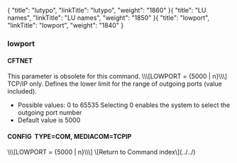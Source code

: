 {
    "title": "lutypo",
    "linkTitle": "lutypo",
    "weight": "1860"
}{
"title": "LU names",
"linkTitle": "LU names",
"weight": "1850"
}{
"title": "lowport",
"linkTitle": "lowport",
"weight": "1840"
}<span id="lowport"></span>
### lowport
#### CFTNET
This parameter is obsolete for this command.
\\\\\\\[LOWPORT = {5000 | n}\\\\\\\]
TCP/IP only.
Defines the lower limit for the range of outgoing ports (value included).
- Possible
values: 0 to 65535
Selecting 0 enables the system
to select the outgoing port number
- Default
value is 5000
#### CONFIG  TYPE=COM, MEDIACOM=TCPIP
\\\\\\\[LOWPORT = {5000 | n}\\\\\\\]
\\\[Return to Command index\\\](../../)

